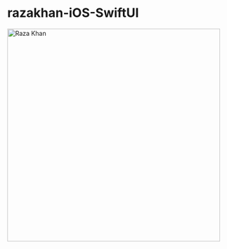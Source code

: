 # razakhan-iOS-SwiftUI
<img width="484" alt="Raza Khan" src="https://user-images.githubusercontent.com/72858063/118848732-a251e200-b8ec-11eb-9051-c3f6c9113f9c.png">
